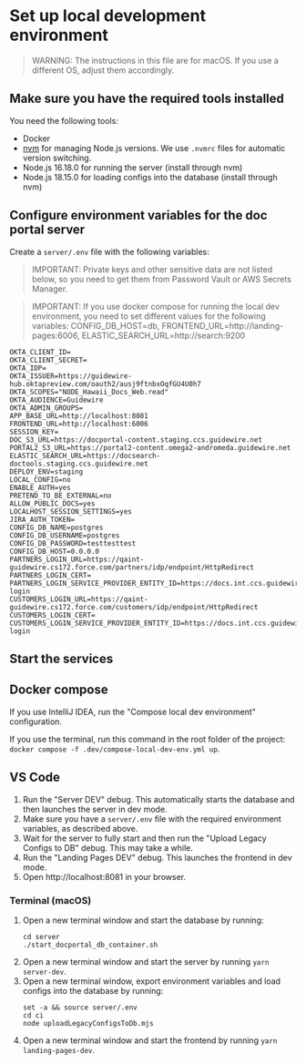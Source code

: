 # Set up local development environment

> WARNING: The instructions in this file are for macOS. If you use a different
> OS, adjust them accordingly.

## Make sure you have the required tools installed

You need the following tools:

- Docker
- [nvm](https://github.com/nvm-sh/nvm) for managing Node.js versions. We use
  `.nvmrc` files for automatic version switching.
- Node.js 16.18.0 for running the server (install through nvm)
- Node.js 18.15.0 for loading configs into the database (install through nvm)

## Configure environment variables for the doc portal server

Create a `server/.env` file with the following variables:

> IMPORTANT: Private keys and other sensitive data are not listed below, so you
> need to get them from Password Vault or AWS Secrets Manager.

> IMPORTANT: If you use docker compose for running the local dev environment, you need to set different values for 
> the following variables: CONFIG_DB_HOST=db, FRONTEND_URL=http://landing-pages:6006, ELASTIC_SEARCH_URL=http://search:9200

```
OKTA_CLIENT_ID=
OKTA_CLIENT_SECRET=
OKTA_IDP=
OKTA_ISSUER=https://guidewire-hub.oktapreview.com/oauth2/ausj9ftnbxOqfGU4U0h7
OKTA_SCOPES="NODE_Hawaii_Docs_Web.read"
OKTA_AUDIENCE=Guidewire
OKTA_ADMIN_GROUPS=
APP_BASE_URL=http://localhost:8081
FRONTEND_URL=http://localhost:6006
SESSION_KEY=
DOC_S3_URL=https://docportal-content.staging.ccs.guidewire.net
PORTAL2_S3_URL=https://portal2-content.omega2-andromeda.guidewire.net
ELASTIC_SEARCH_URL=https://docsearch-doctools.staging.ccs.guidewire.net
DEPLOY_ENV=staging
LOCAL_CONFIG=no
ENABLE_AUTH=yes
PRETEND_TO_BE_EXTERNAL=no
ALLOW_PUBLIC_DOCS=yes
LOCALHOST_SESSION_SETTINGS=yes
JIRA_AUTH_TOKEN=
CONFIG_DB_NAME=postgres
CONFIG_DB_USERNAME=postgres
CONFIG_DB_PASSWORD=testtesttest
CONFIG_DB_HOST=0.0.0.0
PARTNERS_LOGIN_URL=https://qaint-guidewire.cs172.force.com/partners/idp/endpoint/HttpRedirect
PARTNERS_LOGIN_CERT=
PARTNERS_LOGIN_SERVICE_PROVIDER_ENTITY_ID=https://docs.int.ccs.guidewire.net/partners-login
CUSTOMERS_LOGIN_URL=https://qaint-guidewire.cs172.force.com/customers/idp/endpoint/HttpRedirect
CUSTOMERS_LOGIN_CERT=
CUSTOMERS_LOGIN_SERVICE_PROVIDER_ENTITY_ID=https://docs.int.ccs.guidewire.net/customers-login
```

## Start the services

## Docker compose

If you use IntelliJ IDEA, run the "Compose local dev environment" configuration.

If you use the terminal, run this command in the root folder of the project:
`docker compose -f .dev/compose-local-dev-env.yml up`.

## VS Code

1. Run the "Server DEV" debug. This automatically starts the database and then
   launches the server in dev mode.
1. Make sure you have a `server/.env` file with the required environment
   variables, as described above.
1. Wait for the server to fully start and then run the "Upload Legacy Configs to
   DB" debug. This may take a while.
1. Run the "Landing Pages DEV" debug. This launches the frontend in dev mode.
1. Open http://localhost:8081 in your browser.

### Terminal (macOS)

1. Open a new terminal window and start the database by running:
   ```
   cd server
   ./start_docportal_db_container.sh
   ```
2. Open a new terminal window and start the server by running `yarn server-dev`.
3. Open a new terminal window, export environment variables and load configs
   into the database by running:
   ```
   set -a && source server/.env
   cd ci
   node uploadLegacyConfigsToDb.mjs
   ```
4. Open a new terminal window and start the frontend by running
   `yarn landing-pages-dev`.
